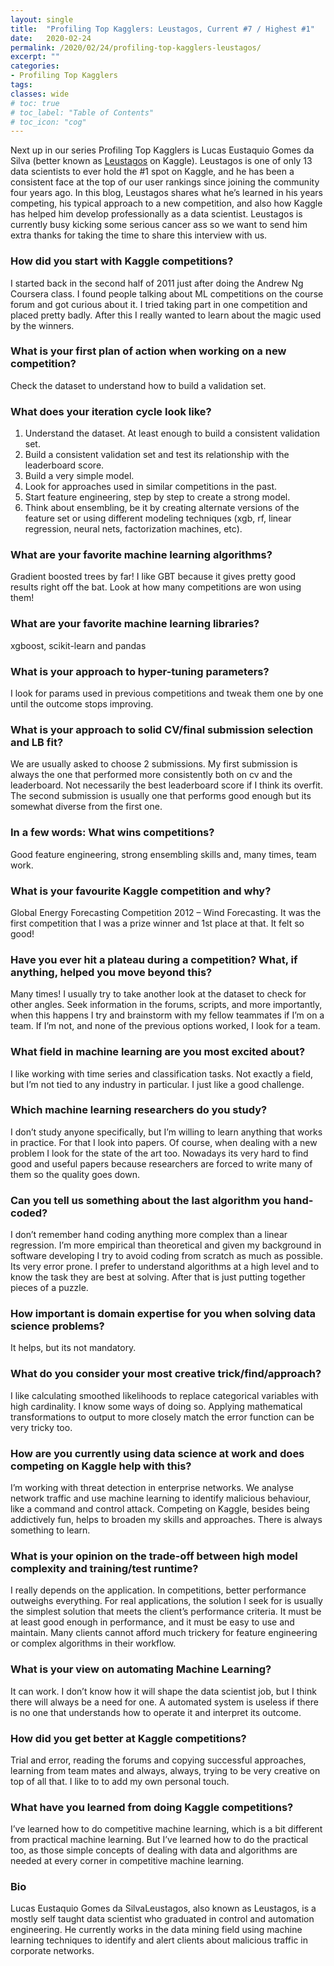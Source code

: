 ```yaml
---
layout: single
title:  "Profiling Top Kagglers: Leustagos, Current #7 / Highest #1"
date:   2020-02-24
permalink: /2020/02/24/profiling-top-kagglers-leustagos/
excerpt: ""
categories: 
- Profiling Top Kagglers
tags:
classes: wide
# toc: true
# toc_label: "Table of Contents"
# toc_icon: "cog"
---
```


Next up in our series Profiling Top Kagglers is Lucas Eustaquio Gomes da Silva (better known as [Leustagos](https://www.kaggle.com/leustagos) on Kaggle). Leustagos is one of only 13 data scientists to ever hold the #1 spot on Kaggle, and he has been a consistent face at the top of our user rankings since joining the community four years ago. In this blog, Leustagos shares what he’s learned in his years competing, his typical approach to a new competition, and also how Kaggle has helped him develop professionally as a data scientist. Leustagos is currently busy kicking some serious cancer ass so we want to send him extra thanks for taking the time to share this interview with us.

### How did you start with Kaggle competitions?

I started back in the second half of 2011 just after doing the Andrew Ng Coursera class. I found people talking about ML competitions on the course forum and got curious about it. I tried taking part in one competition and placed pretty badly. After this I really wanted to learn about the magic used by the winners.

### What is your first plan of action when working on a new competition?

Check the dataset to understand how to build a validation set.

### What does your iteration cycle look like?

1. Understand the dataset. At least enough to build a consistent validation set.
2. Build a consistent validation set and test its relationship with the leaderboard score.
3. Build a very simple model.
4. Look for approaches used in similar competitions in the past.
5. Start feature engineering, step by step to create a strong model.
6. Think about ensembling, be it by creating alternate versions of the feature set or using different modeling techniques (xgb, rf, linear regression, neural nets, factorization machines, etc).

### What are your favorite machine learning algorithms?

Gradient boosted trees by far! I like GBT because it gives pretty good results right off the bat. Look at how many competitions are won using them!

### What are your favorite machine learning libraries?

xgboost, scikit-learn and pandas

### What is your approach to hyper-tuning parameters?

I look for params used in previous competitions and tweak them one by one until the outcome stops improving.

### What is your approach to solid CV/final submission selection and LB fit?

We are usually asked to choose 2 submissions. My first submission is always the one that performed more consistently both on cv and the leaderboard. Not necessarily the best leaderboard score if I think its overfit. The second submission is usually one that performs good enough but its somewhat diverse from the first one.

### In a few words: What wins competitions?

Good feature engineering, strong ensembling skills and, many times, team work.

### What is your favourite Kaggle competition and why?

Global Energy Forecasting Competition 2012 – Wind Forecasting. It was the first competition that I was a prize winner and  1st place at that. It felt so good!

### Have you ever hit a plateau during a competition? What, if anything, helped you move beyond this?

Many times! I usually try to take another look at the dataset to check for other angles. Seek information in the forums, scripts, and more importantly, when this happens I try and brainstorm with my fellow teammates if I’m on a team. If I’m not, and none of the previous options worked, I look for a team.

### What field in machine learning are you most excited about?

I like working with time series and classification tasks. Not exactly a field, but I’m not tied to any industry in particular. I just like a good challenge.

### Which machine learning researchers do you study?

I don’t study anyone specifically, but I’m willing to learn anything that works in practice. For that I look into papers. Of course, when dealing with a new problem I look for the state of the art too. Nowadays its very hard to find good and useful papers because researchers are forced to write many of them so the quality goes down.

### Can you tell us something about the last algorithm you hand-coded?

I don’t remember hand coding anything more complex than a linear regression. I’m more empirical than theoretical and given my background in software developing I try to avoid coding from scratch as much as possible. Its very error prone. I prefer to understand algorithms at a high level and to know the task they are best at solving. After that is just putting together pieces of a puzzle.

### How important is domain expertise for you when solving data science problems?

It helps, but its not mandatory.

### What do you consider your most creative trick/find/approach?

I like calculating smoothed likelihoods to replace categorical variables with high cardinality. I know some ways of doing so. Applying mathematical transformations to output to more closely match the error function can be very tricky too.

### How are you currently using data science at work and does competing on Kaggle help with this?

I’m working with threat detection in enterprise networks. We analyse network traffic and use machine learning to identify malicious behaviour, like a command and control attack. Competing on Kaggle, besides being addictively fun, helps to broaden my skills and approaches. There is always something to learn.

### What is your opinion on the trade-off between high model complexity and training/test runtime?

I really depends on the application. In competitions, better performance outweighs everything. For real applications, the solution I seek for is usually the simplest solution that meets the client’s performance criteria. It must be at least good enough in performance, and it must be easy to use and maintain. Many clients cannot afford much trickery for feature engineering or complex algorithms in their workflow.

### What is your view on automating Machine Learning?

It can work. I don’t know how it will shape the data scientist job, but I think there will always be a need for one. A automated system is useless if there is no one that understands how to operate it and interpret its outcome.

### How did you get better at Kaggle competitions?

Trial and error, reading the forums and copying successful approaches, learning from team mates and always, always, trying to be very creative on top of all that. I like to to add my own personal touch.

### What have you learned from doing Kaggle competitions?

I’ve learned how to do competitive machine learning, which is a bit different from practical machine learning. But I’ve learned how to do the practical too, as those simple concepts of dealing with data and algorithms are needed at every corner in competitive machine learning.

### Bio

Lucas Eustaquio Gomes da SilvaLeustagos, also known as Leustagos, is a mostly self taught data scientist who graduated in control and automation engineering. He currently works in the data mining field using machine learning techniques to identify and alert clients about malicious traffic in corporate networks.